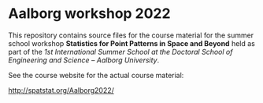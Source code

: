 # Aalborg workshop 2022 

This repository contains source files for the course material for the
summer school workshop **Statistics for Point Patterns in Space and Beyond** held as part of the *1st International Summer School at the Doctoral School of Engineering and Science – Aalborg University*.

See the course website for the actual course material:

http://spatstat.org/Aalborg2022/
